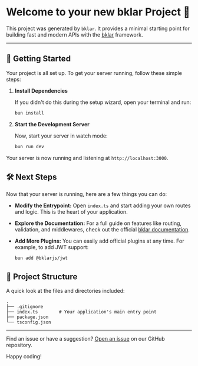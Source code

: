# Welcome to your new bklar Project 🐰

This project was generated by `bklar`. It provides a minimal starting point for building fast and modern APIs with the [bklar](https://www.npmjs.com/package/bklar) framework.

---

## 🚀 Getting Started

Your project is all set up. To get your server running, follow these simple steps:

1.  **Install Dependencies**

    If you didn't do this during the setup wizard, open your terminal and run:

    ```bash
    bun install
    ```

2.  **Start the Development Server**

    Now, start your server in watch mode:

    ```bash
    bun run dev
    ```

Your server is now running and listening at `http://localhost:3000`.

## 🛠️ Next Steps

Now that your server is running, here are a few things you can do:

- **Modify the Entrypoint:** Open `index.ts` and start adding your own routes and logic. This is the heart of your application.

- **Explore the Documentation:** For a full guide on features like routing, validation, and middlewares, check out the official [bklar documentation](https://github.com/bernabedev/bklar#readme).

- **Add More Plugins:** You can easily add official plugins at any time. For example, to add JWT support:
  ```bash
  bun add @bklarjs/jwt
  ```

## 📂 Project Structure

A quick look at the files and directories included:

```
.
├── .gitignore
├── index.ts        # Your application's main entry point
├── package.json
└── tsconfig.json
```

---

Find an issue or have a suggestion? [Open an issue](https://github.com/bernabedev/bklar/issues) on our GitHub repository.

Happy coding!
